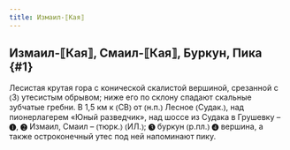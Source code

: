```yaml
---
title: Измаил-⟦Кая⟧
---
```

## Измаил-⟦Кая⟧, Смаил-⟦Кая⟧, Буркун, Пика {#1}

Лесистая крутая гора с конической скалистой вершиной, срезанной с ⦅З⦆ утесистым обрывом; ниже его по склону спадают скальные зубчатые гребни. В 1,5 км к ⦅СВ⦆ от ⦅н.п.⦆ Лесное ⦅Судак.⦆, над пионерлагерем «Юный разведчик», над шоссе из Судака в Грушевку – ❶, ❷ Измаил, Смаил – ⦅тюрк.⦆ ⦅ИЛ.⦆; ❸ буркун ⦅р.пл.⦆ ❹ вершина, а также остроконечный утес под ней напоминают пику.
